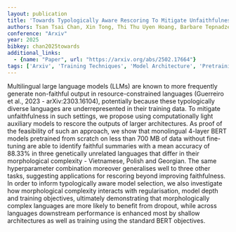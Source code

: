 ```yaml
---
layout: publication
title: 'Towards Typologically Aware Rescoring To Mitigate Unfaithfulness In Lower-resource Languages'
authors: Tsan Tsai Chan, Xin Tong, Thi Thu Uyen Hoang, Barbare Tepnadze, Wojciech Stempniak
conference: "Arxiv"
year: 2025
bibkey: chan2025towards
additional_links:
  - {name: "Paper", url: "https://arxiv.org/abs/2502.17664"}
tags: ['Arxiv', 'Training Techniques', 'Model Architecture', 'Pretraining Methods', 'BERT', 'Fine-Tuning', 'Applications']
---
```

Multilingual large language models (LLMs) are known to more frequently
generate non-faithful output in resource-constrained languages (Guerreiro et
al., 2023 - arXiv:2303.16104), potentially because these typologically diverse
languages are underrepresented in their training data. To mitigate
unfaithfulness in such settings, we propose using computationally light
auxiliary models to rescore the outputs of larger architectures. As proof of
the feasibility of such an approach, we show that monolingual 4-layer BERT
models pretrained from scratch on less than 700 MB of data without fine-tuning
are able to identify faithful summaries with a mean accuracy of 88.33% in three
genetically unrelated languages that differ in their morphological complexity -
Vietnamese, Polish and Georgian. The same hyperparameter combination moreover
generalises well to three other tasks, suggesting applications for rescoring
beyond improving faithfulness. In order to inform typologically aware model
selection, we also investigate how morphological complexity interacts with
regularisation, model depth and training objectives, ultimately demonstrating
that morphologically complex languages are more likely to benefit from dropout,
while across languages downstream performance is enhanced most by shallow
architectures as well as training using the standard BERT objectives.
